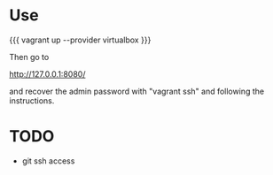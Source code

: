 Use
===

{{{
vagrant up --provider virtualbox
}}}

Then go to

http://127.0.0.1:8080/

and recover the admin password with "vagrant ssh" and following the instructions.


TODO
====

* git ssh access


